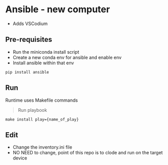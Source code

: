 # Ansible - new computer

- Adds VSCodium 


## Pre-requisites

- Run the miniconda install script
- Create a new conda env for ansible and enable env
- Install ansible within that env
```shell
pip install ansible

```

## Run 

Runtime uses Makefile commands

> Run playbook

```shell
make install play={name_of_play}

```

## Edit

- Change the inventory.ini file
- NO NEED to change, point of this repo is to clode and run on the target device



